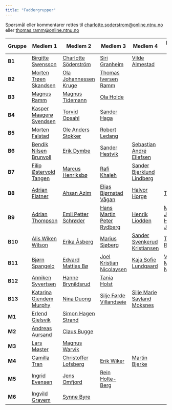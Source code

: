 ```yaml
---
title: "Faddergrupper"
---
```


Spørsmål eller kommentarer rettes til [charlotte.soderstrom@online.ntnu.no](mailto:charlotte.soderstrom@online.ntnu.no) eller [thomas.ramm@online.ntnu.no](mailto:thomas.ramm@online.ntnu.no)  

|  Gruppe | Medlem 1 | Medlem 2 | Medlem 3 | Medlem 4 | Medlem 5 |
|  ------ | ------ | ------ | ------ | ------ | ------ |
|  **B1** | [Birgitte Swensson](https://online.ntnu.no/profile/view/birgitbs/) | [Charlotte Söderström](https://online.ntnu.no/profile/view/cmrisbak/) | [Siri Granheim](https://online.ntnu.no/profile/view/siriframboise/) | [Vilde Almestad](https://online.ntnu.no/profile/view/vildealm/) |  |
|  **B2** | [Morten Trøen Skandsen](https://online.ntnu.no/profile/view/mortenmts/) | [Ola Johannessen Kruge](https://online.ntnu.no/profile/view/okruge/) | [Thomas Iversen Ramm](https://online.ntnu.no/profile/view/ramm/) |  |  |
|  **B3** | [Magnus Ramm](https://online.ntnu.no/profile/view/magnram/) | [Magnus Tidemann ](https://online.ntnu.no/profile/view/tidemann/) | [Ola Holde](https://online.ntnu.no/profile/view/olahold/) |  |  |
|  **B4** | [Kasper Maagerø Svendsen](https://online.ntnu.no/profile/view/kasperms/) | [Torvid Opsahl](https://online.ntnu.no/profile/view/torvido/) | [Sander Haga](https://online.ntnu.no/profile/view/beepbeep/) |  |  |
|  **B5** | [Morten Falstad](https://online.ntnu.no/profile/view/mortenfa/) | [Ole Anders Stokker](https://online.ntnu.no/profile/view/frozenlight/) | [Robert Ledang](https://online.ntnu.no/profile/view/ledda/) |  |  |
|  **B6** | [Bendik Nilsen Brunvoll](https://online.ntnu.no/profile/view/lisjpjotten/) | [Erik Dymbe](https://online.ntnu.no/profile/view/dymbe/) | [Sander Hestvik](https://online.ntnu.no/profile/view/sandeh/) | [Sebastian André Ellefsen](https://online.ntnu.no/profile/view/sellef/) |  |
|  **B7** | [Filip Østervold Tangen](https://online.ntnu.no/profile/view/filiptangen/) | [Marcus Henriksbø](https://online.ntnu.no/profile/view/marcusonline/) | [Rafi Khajeh](https://online.ntnu.no/profile/view/tehrafi/) | [Sander Bjerklund Lindberg](https://online.ntnu.no/profile/view/sanderlindberg/) |  |
|  **B8** | [Adrian Flatner](https://online.ntnu.no/profile/view/adrianrflatner/) | [Ahsan Azim](https://online.ntnu.no/profile/view/ahsanazimm/) | [Elias Bjørnstad Vågan](https://online.ntnu.no/profile/view/eliasbv/) | [Halvor Horge](https://online.ntnu.no/profile/view/horge/) | [Tor Berre](https://online.ntnu.no/profile/view/tor0405/) |
|  **B9** | [Adrian Thompson](https://online.ntnu.no/profile/view/adrianht/) | [Emil Petter Schrøder](https://online.ntnu.no/profile/view/emilps/) | [Hans Martin Peter Rydberg](https://online.ntnu.no/profile/view/hmrydber/) | [Henrik Liodden](https://online.ntnu.no/profile/view/haattis/) | [Marius Johan Holm Johansen](https://online.ntnu.no/profile/view/hvalstorm/) |
|  **B10** | [Alis Wiken Wilson](https://online.ntnu.no/profile/view/alisww/) | [Erika Åsberg](https://online.ntnu.no/profile/view/erika/) | [Marius Sjøberg](https://online.ntnu.no/profile/view/marius/) | [Sander Svenkerud Kristiansen](https://online.ntnu.no/profile/view/sanderkristiansen/) | [Thomas Ramirez](https://online.ntnu.no/profile/view/dondiez/) |
|  **B11** | [Bjørn Spangelo](https://online.ntnu.no/profile/view/bjornhsp/) | [Edvard Mattias Bø](https://online.ntnu.no/profile/view/edvardmb/) | [Joel Kristian Nicolaysen](https://online.ntnu.no/profile/view/joelnicolaysen/) | [Kaja Sofie Lundgaard](https://online.ntnu.no/profile/view/kajasl/) | [Vy Thi My Nguyen](https://online.ntnu.no/profile/view/vtnguyen/) |
|  **B12** | [Anniken Syvertsen](https://online.ntnu.no/profile/view/annikers/) | [Hanne Brynildsrud](https://online.ntnu.no/profile/view/hannbry/) | [Tania Holst](https://online.ntnu.no/profile/view/taniarh/) |  |  |
|  **B13** | [Katarina Gjendem Murphy](https://online.ntnu.no/profile/view/katarina/) | [Nina Duong](https://online.ntnu.no/profile/view/ninadu/) | [Silje Førde Villandseie](https://online.ntnu.no/profile/view/siljefv/) | [Silje Marie Savland Moksnes](https://online.ntnu.no/profile/view/siljemariemoksnes/) |  |
|  **M1** | [Erlend Gjelsvik](https://online.ntnu.no/profile/view/erlendgj/) | [Simon Hagen Strand](https://online.ntnu.no/profile/view/kakedrage/) |  |  |  |
|  **M2** | [Andreas Aursand](https://online.ntnu.no/profile/view/aaursand/) | [Claus Bugge](https://online.ntnu.no/profile/view/clausbugge/) |  |  |  |
|  **M3** | [Lars Møster](https://online.ntnu.no/profile/view/elgeneinar/) | [Magnus Warvik](https://online.ntnu.no/profile/view/warvik/) |  |  |  |
|  **M4** | [Camilla Tran](https://online.ntnu.no/profile/view/camlo/) | [Christoffer Lofsberg](https://online.ntnu.no/profile/view/chrlofs/) | [Erik Wiker](https://online.ntnu.no/profile/view/erikwik/) | [Martin Bjerke](https://online.ntnu.no/profile/view/bjerke/) |  |
|  **M5** | [Ingrid Evensen](https://online.ntnu.no/profile/view/ingriev/) | [Jens Omfjord](https://online.ntnu.no/profile/view/jomfjord/) | [Rein Holte-Berg](https://online.ntnu.no/profile/view/xtoptip/) |  |  |
|  **M6** | [Ingvild Gravem](https://online.ntnu.no/profile/view/ingvildlg/) | [Synne Byre](https://online.ntnu.no/profile/view/synnebyre/) |  |  |  |